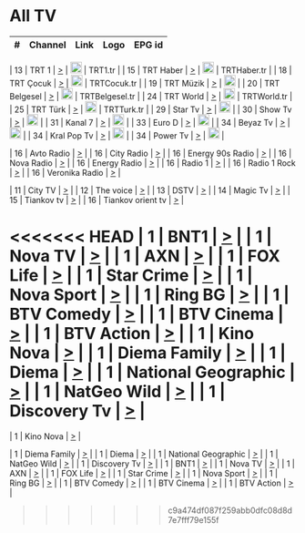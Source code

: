 <h1>All TV</h1>

| #   | Channel        | Link  | Logo | EPG id |
|:---:|:--------------:|:-----:|:----:|:------:|

| 13  | TRT 1            | [>](https://tv-trt1.medya.trt.com.tr/master.m3u8) | <img height="20" src="https://i.imgur.com/j786OLG.png"/> | TRT1.tr |
| 15  | TRT Haber        | [>](https://tv-trthaber.medya.trt.com.tr/master.m3u8) | <img height="20" src="https://i.imgur.com/OVfo8Ab.png"/> | TRTHaber.tr |
| 18  | TRT Çocuk        | [>](https://tv-trtcocuk.medya.trt.com.tr/master.m3u8) | <img height="20" src="https://i.imgur.com/QLFmD6d.png"/> | TRTCocuk.tr |
| 19  | TRT Müzik        | [>](https://tv-trtmuzik.medya.trt.com.tr/master.m3u8) | <img height="20" src="https://i.imgur.com/fIVFCEd.png"/> |
| 20  | TRT Belgesel     | [>](https://tv-trtbelgesel.medya.trt.com.tr/master.m3u8) | <img height="20" src="https://i.imgur.com/MGO87pe.png"/> | TRTBelgesel.tr |
| 24  | TRT World        | [>](https://tv-trtworld.medya.trt.com.tr/master.m3u8) | <img height="20" src="https://i.imgur.com/JEA2xpv.png"/> | TRTWorld.tr |
| 25  | TRT Türk         | [>](https://tv-trtturk.medya.trt.com.tr/master.m3u8) | <img height="20" src="https://i.imgur.com/OSTOQNw.png"/> | TRTTurk.tr |
| 29  | Star Tv   | [>](https://dogus-live.daioncdn.net/startv/startv_360p.m3u8) | <img height="20" src="https://i.imgur.com/IebUZx1.png"/> |
| 30  | Show Tv     | [>](https://ciner-live.daioncdn.net/showtv/showtv.m3u8) | <img height="20" src="https://i.imgur.com/IebUZx1.png"/> |
| 31  | Kanal 7     | [>](https://kanal7-live.daioncdn.net/kanal7/kanal7.m3u8) | <img height="20" src="https://i.imgur.com/IebUZx1.png"/> |
| 33  | Euro D    | [>](https://www.youtube.com/user/KanalD/live) | <img height="20" src="https://i.imgur.com/IebUZx1.png"/> |
| 34  | Beyaz Tv     | [>](https://beyaztv-live.daioncdn.net/beyaztv/beyaztv.m3u8) | <img height="20" src="https://i.imgur.com/IebUZx1.png"/> |
| 34  | Kral Pop Tv     | [>](https://www.youtube.com/watch?v=GuFTuKoXepw) | <img height="20" src="https://i.imgur.com/IebUZx1.png"/> |
| 34  | Power Tv     | [>](https://livetv.powerapp.com.tr/powerTV/powerhd.smil/chunklist.m3u8) | <img height="20" src="https://i.imgur.com/IebUZx1.png"/> |

| 16  | Avto Radio | [>](http://stream.metacast.eu/avtoradio.mp3.m3u) |
| 16  | City Radio | [>](http://stream.metacast.eu/city.aac.m3u) |
| 16  | Energy 90s Radio | [>](http://stream.metacast.eu/energy-90s.m3u) |
| 16  | Nova Radio | [>](http://stream.metacast.eu/nova.aac.m3u) |
| 16  | Energy Radio | [>](http://stream.metacast.eu/nrj.aac.m3u) |
| 16  | Radio 1 | [>](http://stream.metacast.eu/radio1.aac.m3u) |
| 16  | Radio 1 Rock | [>](http://stream.metacast.eu/radio1rock.aac.m3u) |
| 16  | Veronika Radio | [>](http://stream.metacast.eu/veronika.aac.m3u) |

| 11  | City TV | [>](https://tv.city.bg/play/tshls/citytv/index.m3u8) |
| 12  | The voice | [>](https://bss1.neterra.tv/thevoice/thevoice.m3u8) |
| 13  | DSTV | [>](http://46.249.95.140:8081/hls/data.m3u8) |
| 14  | Magic Tv | [>](https://bss1.neterra.tv/magictv/magictv.m3u8) |
| 15  | Tiankov tv | [>](https://streamer103.neterra.tv/tiankov-folk/live.m3u8) |
| 16  | Tiankov orient tv | [>](https://streamer103.neterra.tv/tiankov-orient/live.m3u8) |

<<<<<<< HEAD
| 1 | BNT1 | [>](https://ymkaya.xyz:31358/tv/bnt1/playlist.m3u8?wmsAuthSign=c2VydmVyX3RpbWU9My8zLzIwMjUgNzozMzozOCBQTSZoYXNoX3ZhbHVlPTBRS25XZkZvVkdsTkQ4emU5ejNmekE9PSZ2YWxpZG1pbnV0ZXM9NjA=) |
| 1 | Nova TV | [>](https://ymkaya.xyz:31358/tv/novatv/playlist.m3u8?wmsAuthSign=c2VydmVyX3RpbWU9My8zLzIwMjUgNzozMzo0OCBQTSZoYXNoX3ZhbHVlPW1UOCtKei9meHpacUxMSHprcnd3dGc9PSZ2YWxpZG1pbnV0ZXM9NjA=) |
| 1 | AXN | [>](https://ymkaya.xyz:31358/tv/axn/playlist.m3u8?wmsAuthSign=c2VydmVyX3RpbWU9My8zLzIwMjUgNzozMzo1OCBQTSZoYXNoX3ZhbHVlPWhrY2Q3VGVNRWdnWDRtTGE5dDRVVkE9PSZ2YWxpZG1pbnV0ZXM9NjA=) |
| 1 | FOX Life | [>](https://ymkaya.xyz:31358/tv/foxlife/playlist.m3u8?wmsAuthSign=c2VydmVyX3RpbWU9My8zLzIwMjUgNzozNDowOCBQTSZoYXNoX3ZhbHVlPW1CcWdPRjBaT1F0VUVJVWxMVVk0NGc9PSZ2YWxpZG1pbnV0ZXM9NjA=) |
| 1 | Star Crime | [>](https://ymkaya.xyz:31358/tv/foxcrime/playlist.m3u8?wmsAuthSign=c2VydmVyX3RpbWU9My8zLzIwMjUgNzozNDoxNyBQTSZoYXNoX3ZhbHVlPUEyWHJiZC9pTlNvNW1ZU2ptR1hVU1E9PSZ2YWxpZG1pbnV0ZXM9NjA=) |
| 1 | Nova Sport | [>](https://ymkaya.xyz:31358/tv/novasport/playlist.m3u8?wmsAuthSign=c2VydmVyX3RpbWU9My8zLzIwMjUgNzozNDoyNyBQTSZoYXNoX3ZhbHVlPWlSVFFxNXcwU3M3Slo0bFRxbkppT2c9PSZ2YWxpZG1pbnV0ZXM9NjA=) |
| 1 | Ring BG | [>](https://ymkaya.xyz:31358/tv/ringbg/playlist.m3u8?wmsAuthSign=c2VydmVyX3RpbWU9My8zLzIwMjUgNzozNDozNiBQTSZoYXNoX3ZhbHVlPXBoS2ZpcjNSKzRnSTBNRmZtRE82Rnc9PSZ2YWxpZG1pbnV0ZXM9NjA=) |
| 1 | BTV Comedy | [>](https://ymkaya.xyz:31358/tv/btvcomedy/playlist.m3u8?wmsAuthSign=c2VydmVyX3RpbWU9My8zLzIwMjUgNzozNDo0NiBQTSZoYXNoX3ZhbHVlPVZyTTROWURMSXlzRFNwT21CVU9Tb1E9PSZ2YWxpZG1pbnV0ZXM9NjA=) |
| 1 | BTV Cinema | [>](https://ymkaya.xyz:31358/tv/btvcinema/playlist.m3u8?wmsAuthSign=c2VydmVyX3RpbWU9My8zLzIwMjUgNzozNDo1NiBQTSZoYXNoX3ZhbHVlPXc2L2Z5VHlxb2s2eHZ3QXVvZXNXdXc9PSZ2YWxpZG1pbnV0ZXM9NjA=) |
| 1 | BTV Action | [>](https://ymkaya.xyz:31358/tv/btvaction/playlist.m3u8?wmsAuthSign=c2VydmVyX3RpbWU9My8zLzIwMjUgNzozNTowNiBQTSZoYXNoX3ZhbHVlPVphVG5QTngrTWZkcHlDZ3JMem1aWmc9PSZ2YWxpZG1pbnV0ZXM9NjA=) |
| 1 | Kino Nova | [>](https://ymkaya.xyz:31358/tv/kinonova/playlist.m3u8?wmsAuthSign=c2VydmVyX3RpbWU9My8zLzIwMjUgNzozNToxNSBQTSZoYXNoX3ZhbHVlPUJwT3lFSGFVcmRqZldIdVJCT09sblE9PSZ2YWxpZG1pbnV0ZXM9NjA=) |
| 1 | Diema Family | [>](https://ymkaya.xyz:31358/tv/diemafamily/playlist.m3u8?wmsAuthSign=c2VydmVyX3RpbWU9My8zLzIwMjUgNzozNToyNSBQTSZoYXNoX3ZhbHVlPStKQjdGYnpBbTNwa0RodzMxeU5HUnc9PSZ2YWxpZG1pbnV0ZXM9NjA=) |
| 1 | Diema | [>](https://ymkaya.xyz:31358/tv/diema/playlist.m3u8?wmsAuthSign=c2VydmVyX3RpbWU9My8zLzIwMjUgNzozNjoxOSBQTSZoYXNoX3ZhbHVlPVpYNitNTU45aURPSmdtRnN4V2dweWc9PSZ2YWxpZG1pbnV0ZXM9NjA=) |
| 1 | National Geographic | [>](https://ymkaya.xyz:31358/tv/natgeo/playlist.m3u8?wmsAuthSign=c2VydmVyX3RpbWU9My8zLzIwMjUgNzozNjoyOSBQTSZoYXNoX3ZhbHVlPXB6NXVIMkwyNk1CVnkzNG9GUkZQcUE9PSZ2YWxpZG1pbnV0ZXM9NjA=) |
| 1 | NatGeo Wild | [>](https://ymkaya.xyz:31358/tv/natgeowild/playlist.m3u8?wmsAuthSign=c2VydmVyX3RpbWU9My8zLzIwMjUgNzozNjozOCBQTSZoYXNoX3ZhbHVlPTFNVkt6MVdJYW1yOVhnNDlNNDZFdlE9PSZ2YWxpZG1pbnV0ZXM9NjA=) |
| 1 | Discovery Tv | [>](https://ymkaya.xyz:31358/tv/discovery/playlist.m3u8?wmsAuthSign=c2VydmVyX3RpbWU9My8zLzIwMjUgNzozNjo0OCBQTSZoYXNoX3ZhbHVlPUJOd1hEU0t4VVlISC9GNVhSYnk0eUE9PSZ2YWxpZG1pbnV0ZXM9NjA=) |
=======


| 1 | Kino Nova | [>](https://ymkaya.xyz:11336/tv/kinonova/playlist.m3u8?wmsAuthSign=c2VydmVyX3RpbWU9MS8yLzIwMjUgNDo0MDoyMCBBTSZoYXNoX3ZhbHVlPWlFS1FrWEtMMVRFM3l5YklUWUJQUHc9PSZ2YWxpZG1pbnV0ZXM9NjA=) |

| 1 | Diema Family | [>](https://ymkaya.xyz:11336/tv/diemafamily/playlist.m3u8?wmsAuthSign=c2VydmVyX3RpbWU9MS8yLzIwMjUgNDo0MDozMCBBTSZoYXNoX3ZhbHVlPUVUaTVKTldvZTF5WVVCM0YwL21kaXc9PSZ2YWxpZG1pbnV0ZXM9NjA=) |
| 1 | Diema | [>](https://ymkaya.xyz:11336/tv/diema/playlist.m3u8?wmsAuthSign=c2VydmVyX3RpbWU9MS8yLzIwMjUgNDo0MDo0MCBBTSZoYXNoX3ZhbHVlPVlYMWVJT2NuUjNpUTBsaytEUFFOS2c9PSZ2YWxpZG1pbnV0ZXM9NjA=) |
| 1 | National Geographic | [>](https://ymkaya.xyz:11336/tv/natgeo/playlist.m3u8?wmsAuthSign=c2VydmVyX3RpbWU9MS8yLzIwMjUgNDo0MTo0MSBBTSZoYXNoX3ZhbHVlPTJQTlVmcG5nYWx0M013eUhGRGxnd0E9PSZ2YWxpZG1pbnV0ZXM9NjA=) |
| 1 | NatGeo Wild | [>](https://ymkaya.xyz:11336/tv/natgeowild/playlist.m3u8?wmsAuthSign=c2VydmVyX3RpbWU9MS8yLzIwMjUgNDo0MTo1MSBBTSZoYXNoX3ZhbHVlPVl1OXZaTTliN0hGWEN3eDBYd1duNkE9PSZ2YWxpZG1pbnV0ZXM9NjA=) |
| 1 | Discovery Tv | [>](https://ymkaya.xyz:11336/tv/discovery/playlist.m3u8?wmsAuthSign=c2VydmVyX3RpbWU9MS8yLzIwMjUgNDo0MjowMSBBTSZoYXNoX3ZhbHVlPWtBQmdLNlY2RmQwWElzMVYzSDJyVkE9PSZ2YWxpZG1pbnV0ZXM9NjA=) |
| 1 | BNT1 | [>](https://ymkaya.xyz:11336/tv/bnt1/playlist.m3u8?wmsAuthSign=c2VydmVyX3RpbWU9MS8yLzIwMjUgNDozODozOCBBTSZoYXNoX3ZhbHVlPVVrMVlRQXpJWlhYeUh6ZFVpSC9NMUE9PSZ2YWxpZG1pbnV0ZXM9NjA=) |
| 1 | Nova TV | [>](https://ymkaya.xyz:11336/tv/novatv/playlist.m3u8?wmsAuthSign=c2VydmVyX3RpbWU9MS8yLzIwMjUgNDozODo0OCBBTSZoYXNoX3ZhbHVlPUVxQjh1a0ZzYkVGZU8zZDFGTzdreVE9PSZ2YWxpZG1pbnV0ZXM9NjA=) |
| 1 | AXN | [>](https://ymkaya.xyz:11336/tv/axn/playlist.m3u8?wmsAuthSign=c2VydmVyX3RpbWU9MS8yLzIwMjUgNDozODo1OCBBTSZoYXNoX3ZhbHVlPUpkWStGY1hkNXhaOVpPZ0thQ0FZL3c9PSZ2YWxpZG1pbnV0ZXM9NjA=) |
| 1 | FOX Life | [>](https://ymkaya.xyz:11336/tv/foxlife/playlist.m3u8?wmsAuthSign=c2VydmVyX3RpbWU9MS8yLzIwMjUgNDozOToxMCBBTSZoYXNoX3ZhbHVlPWt1ZDc1T3AzYlZDTjJnSy9TU0xJZlE9PSZ2YWxpZG1pbnV0ZXM9NjA=) |
| 1 | Star Crime | [>](https://ymkaya.xyz:11336/tv/foxcrime/playlist.m3u8?wmsAuthSign=c2VydmVyX3RpbWU9MS8yLzIwMjUgNDozOToyMCBBTSZoYXNoX3ZhbHVlPXIwVU45Nm9FR1l2enNkTG9TanBxbmc9PSZ2YWxpZG1pbnV0ZXM9NjA=) |
| 1 | Nova Sport | [>](https://ymkaya.xyz:11336/tv/novasport/playlist.m3u8?wmsAuthSign=c2VydmVyX3RpbWU9MS8yLzIwMjUgNDozOTozMCBBTSZoYXNoX3ZhbHVlPXlSZ0UxazVaM0xhSmc0NmR4T0c1T2c9PSZ2YWxpZG1pbnV0ZXM9NjA=) |
| 1 | Ring BG | [>](https://ymkaya.xyz:11336/tv/ringbg/playlist.m3u8?wmsAuthSign=c2VydmVyX3RpbWU9MS8yLzIwMjUgNDozOTo0MCBBTSZoYXNoX3ZhbHVlPTR4aUlFNHVUYWN4enY1WkVuOFZma2c9PSZ2YWxpZG1pbnV0ZXM9NjA=) |
| 1 | BTV Comedy | [>](https://ymkaya.xyz:11336/tv/btvcomedy/playlist.m3u8?wmsAuthSign=c2VydmVyX3RpbWU9MS8yLzIwMjUgNDozOTo1MCBBTSZoYXNoX3ZhbHVlPUtrMTJ2RHNTTUU1RFp1ZkVOdXFSK3c9PSZ2YWxpZG1pbnV0ZXM9NjA=) |
| 1 | BTV Cinema | [>](https://ymkaya.xyz:11336/tv/btvcinema/playlist.m3u8?wmsAuthSign=c2VydmVyX3RpbWU9MS8yLzIwMjUgNDozOTo1OSBBTSZoYXNoX3ZhbHVlPTZWcU9FZW56cG1NM1lrYy8xNE5NeHc9PSZ2YWxpZG1pbnV0ZXM9NjA=) |
| 1 | BTV Action | [>](https://ymkaya.xyz:11336/tv/btvaction/playlist.m3u8?wmsAuthSign=c2VydmVyX3RpbWU9MS8yLzIwMjUgNDo0MDoxMCBBTSZoYXNoX3ZhbHVlPUlDd0ErRkZVWThyMVZwR3c2REdGZ3c9PSZ2YWxpZG1pbnV0ZXM9NjA=) |
>>>>>>> c9a474df087f259abb0dfc08d8d7e7fff79e155f
